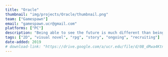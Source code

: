 ```yaml
---
title: "Oracle"
thumbnail: "img/projects/Oracle/thumbnail.png"
team: ["Gamespawn"]
email: "gamespawn.ucr@gmail.com"
platforms: ["PC"]
description: "Being able to see the future is much different than being ready for it. Divine the truth, bond with friends, and save Ilya from the world’s biggest threat since flying pigs."
tags: ["2D", "visual novel", "rpg", "story", "ongoing", "recruiting"]
date-added: 2019
# download-link: "https://drive.google.com/a/ucr.edu/file/d/0B_dRwa4KtnbWd3I1VWZUYUpYZFE/view?usp=sharing"
---
```

